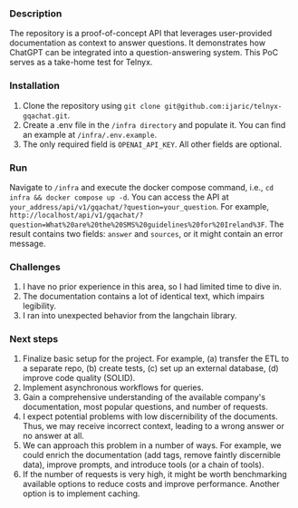 ### Description
The repository is a proof-of-concept API that leverages user-provided documentation as context to answer questions. It demonstrates how ChatGPT can be integrated into a question-answering system. This PoC serves as a take-home test for Telnyx.

### Installation
1. Clone the repository using `git clone git@github.com:ijaric/telnyx-gqachat.git`.
2. Create a .env file in the `/infra directory` and populate it. You can find an example at `/infra/.env.example`.
3. The only required field is `OPENAI_API_KEY`. All other fields are optional.

### Run
Navigate to `/infra` and execute the docker compose command, i.e., `cd infra && docker compose up -d`.
You can access the API at `your_address/api/v1/gqachat/?question=your_question`. For example, `http://localhost/api/v1/gqachat/?question=What%20are%20the%20SMS%20guidelines%20for%20Ireland%3F`.
The result contains two fields: `answer` and `sources`, or it might contain an error message.
### Challenges
1. I have no prior experience in this area, so I had limited time to dive in.
2. The documentation contains a lot of identical text, which impairs legibility.
3. I ran into unexpected behavior from the langchain library.

### Next steps
1. Finalize basic setup for the project. For example, (a) transfer the ETL to a separate repo, (b) create tests, (c) set up an external database, (d) improve code quality (SOLID).
2. Implement asynchronous workflows for queries.
3. Gain a comprehensive understanding of the available company's documentation, most popular questions, and number of requests.
4. I expect potential problems with low discernibility of the documents. Thus, we may receive incorrect context, leading to a wrong answer or no answer at all.
5. We can approach this problem in a number of ways. For example, we could enrich the documentation (add tags, remove faintly discernible data), improve prompts, and introduce tools (or a chain of tools).
6. If the number of requests is very high, it might be worth benchmarking available options to reduce costs and improve performance. Another option is to implement caching.